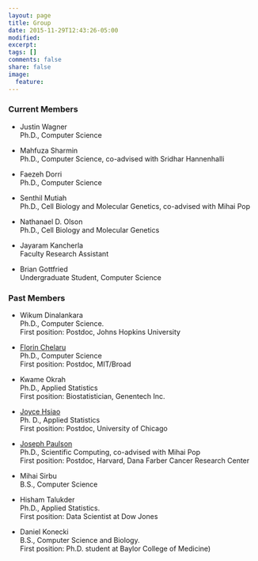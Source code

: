 ```yaml
---
layout: page
title: Group
date: 2015-11-29T12:43:26-05:00
modified:
excerpt:
tags: []
comments: false
share: false
image:
  feature:
---
```


### Current Members

  - Justin Wagner  
 Ph.D., Computer Science

 - Mahfuza Sharmin  
 Ph.D., Computer Science, co-advised with Sridhar Hannenhalli

 - Faezeh Dorri  
 Ph.D., Computer Science

 - Senthil Mutiah  
Ph.D., Cell Biology and Molecular Genetics,
co-advised with Mihai Pop

- Nathanael D. Olson  
Ph.D., Cell Biology and Molecular Genetics

- Jayaram Kancherla  
Faculty Research Assistant

- Brian Gottfried  
Undergraduate Student, Computer Science

### Past Members

- Wikum Dinalankara  
Ph.D., Computer Science.  
First position: Postdoc, Johns Hopkins University

- [Florin Chelaru](http://cs.umd.edu/~florinc)  
Ph.D., Computer Science  
First position: Postdoc, MIT/Broad

- Kwame Okrah  
Ph.D., Applied Statistics  
First position: Biostatistician, Genentech Inc.

- [Joyce Hsiao](http://cbcb.umd.edu/~chsiao/)  
Ph. D., Applied Statistics  
First position: Postdoc, University of Chicago

- [Joseph Paulson](http://cbcb.umd.edu/~jpaulson/)  
Ph.D., Scientific Computing, co-advised with Mihai Pop  
First position: Postdoc, Harvard, Dana Farber Cancer Research Center

- Mihai Sirbu  
B.S., Computer Science


- Hisham Talukder  
Ph.D., Applied Statistics.  
First position: Data Scientist at Dow Jones

- Daniel Konecki  
B.S., Computer Science and Biology.  
First position: Ph.D. student at Baylor College of Medicine)

